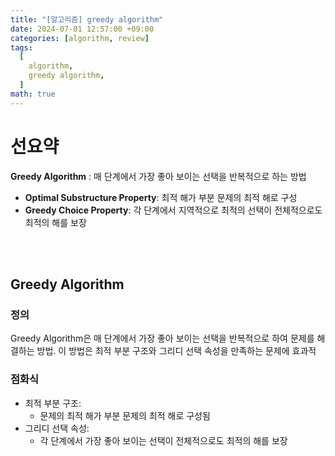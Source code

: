 ```yaml
---
title: "[알고리즘] greedy algorithm"
date: 2024-07-01 12:57:00 +09:00
categories: [algorithm, review]
tags:
  [
    algorithm,
    greedy algorithm,
  ]
math: true
---
```


# **선요약**

**Greedy Algorithm** : 매 단계에서 가장 좋아 보이는 선택을 반복적으로 하는 방법

- **Optimal Substructure Property**: 최적 해가 부분 문제의 최적 해로 구성
- **Greedy Choice Property**: 각 단계에서 지역적으로 최적의 선택이 전체적으로도 최적의 해를 보장

<br/>
<br/>

## **Greedy Algorithm**

### **정의**

Greedy Algorithm은 매 단계에서 가장 좋아 보이는 선택을 반복적으로 하여 문제를 해결하는 방법. 이 방법은 최적 부분 구조와 그리디 선택 속성을 만족하는 문제에 효과적

### **점화식**

- 최적 부분 구조:
  - 문제의 최적 해가 부분 문제의 최적 해로 구성됨
- 그리디 선택 속성:
  - 각 단계에서 가장 좋아 보이는 선택이 전체적으로도 최적의 해를 보장
